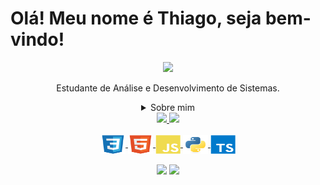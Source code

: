 # Olá! Meu nome é Thiago, seja bem-vindo!

<div align="center">
  
<img src="https://media2.giphy.com/media/qgQUggAC3Pfv687qPC/giphy.gif?cid=790b7611906a5f2be17e869fcb806959838f1ebbf856767a&rid=giphy.gif&ct=g" />


Estudante de Análise e Desenvolvimento de Sistemas.

<details>
  <summary>Sobre mim</summary>
<div align="left">
 
``` js
const monts = {
    pessoal: {
        nome: 'Thiago Honorato',
        apelido: 'Monts',
        interesses: ['Games', 'Futebol', 'Aprendizado'],
        motivação: ['Quero aprender a desenvolver programas e jogos.'],
    },
    técnico: {
        tecnologias: {
                CSS,
                HTML,
                JavaScript,
                Python,
                TypeScript
    }
}
```
  </div>
</details>

<div align="center">
  <a href="https://github.com/thiagomonts">
  <img height="180em" src="https://github-readme-stats.vercel.app/api?username=thiagomonts&show_icons=true&theme=algolia&include_all_commits=true&count_private=true"/>
  <img height="180em" src="https://github-readme-stats.vercel.app/api/top-langs/?username=thiagomonts&layout=compact&langs_count=7&theme=algolia"/>
</div>

<div align="center" style="display: inline_block"><br>
  <img align="center" alt="CSS" height="30" width="40" src="https://raw.githubusercontent.com/devicons/devicon/master/icons/css3/css3-original.svg">
  <img align="center" alt="HTML" height="30" width="40" src="https://raw.githubusercontent.com/devicons/devicon/master/icons/html5/html5-original.svg">
  <img align="center" alt="Js" height="30" width="40" src="https://raw.githubusercontent.com/devicons/devicon/master/icons/javascript/javascript-plain.svg">
  <img align="center" alt="Python" height="30" width="40" src="https://raw.githubusercontent.com/devicons/devicon/master/icons/python/python-original.svg">
  <img align="center" alt="Ts" height="30" width="40" src="https://raw.githubusercontent.com/devicons/devicon/master/icons/typescript/typescript-plain.svg">
</div>

<br>
<div align="center">
  <a href="https://www.linkedin.com/in/honoratothiago" target="_blank"><img src="https://img.shields.io/badge/-LinkedIn-%230077B5?style=for-the-badge&logo=linkedin&logoColor=white" target="_blank"></a>
  <a href="https://twitter.com/thiagomonts" target="_blank"><img src="https://img.shields.io/badge/Twitter-1DA1F2?style=for-the-badge&logo=twitter&logoColor=white"  target="_blank"></a>
</div>
            
          
